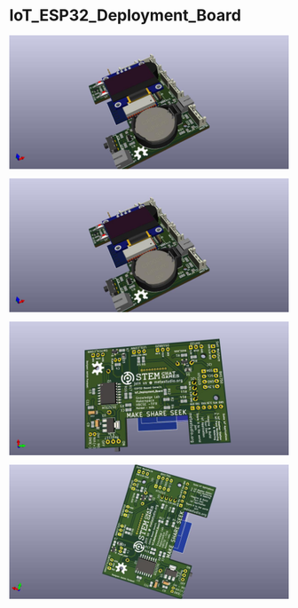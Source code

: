 # IoT_ESP32_Deployment_Board

<p align="center">
  <img src="PCB Images/PWS9.jpg">
</p>

<p align="center">
  <img src="PCB Images/PWS9.jpg">
</p>

<p align="center">
  <img src="PCB Images/PWS10.jpg">
</p>

<p align="center">
  <img src="PCB Images/PWS6.jpg">
</p>
